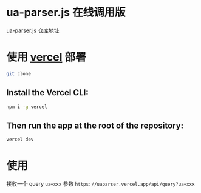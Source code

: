 # ua-parser.js 在线调用版

[ua-parser.js](https://github.com/faisalman/ua-parser-js) 仓库地址

# 使用 [vercel](https://vercel.com) 部署

```bash
git clone 
```

## Install the Vercel CLI:

```bash
npm i -g vercel
```

## Then run the app at the root of the repository:

```bash
vercel dev
```
# 使用

接收一个 query `ua=xxx` 参数 `https://uaparser.vercel.app/api/query?ua=xxx`

